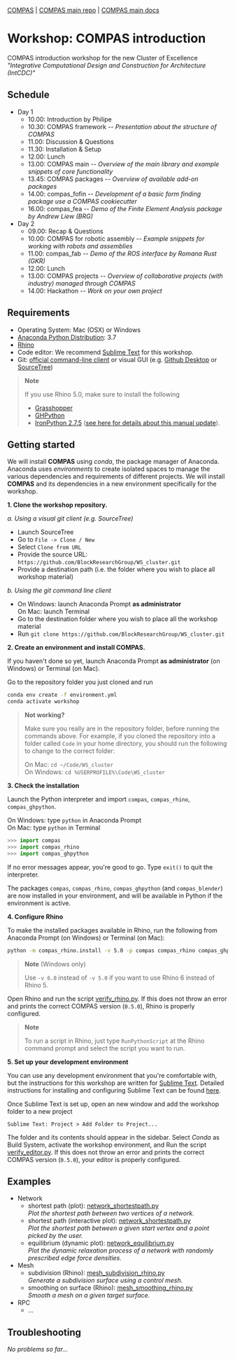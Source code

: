 [COMPAS](https://compas-dev.github.io) | [COMPAS main repo](https://github.com/compas-dev/compas) | [COMPAS main docs](https://compas-dev.github.io/main/)

# Workshop: COMPAS introduction

COMPAS introduction workshop for the new Cluster of Excellence *"Integrative Computational Design and Construction for Architecture (IntCDC)"*

## Schedule

*   Day 1
    *   10.00: Introduction by Philipe
    *   10.30: COMPAS framework -- *Presentation about the structure of COMPAS*
    *   11.00: Discussion & Questions
    *   11.30: Installation & Setup
    *   12.00: Lunch
    *   13.00: COMPAS main -- *Overview of the main library and example snippets of core functionality*
    *   13.45: COMPAS packages -- *Overview of available add-on packages*
    *   14.00: compas_fofin -- *Development of a basic form finding package use a COMPAS cookiecutter*
    *   16.00: compas_fea -- *Demo of the Finite Element Analysis package by Andrew Liew (BRG)*
*   Day 2
    *   09.00: Recap & Questions
    *   10.00: COMPAS for robotic assembly -- *Example snippets for working with robots and assemblies*
    *   11.00: compas_fab -- *Demo of the ROS interface by Romana Rust (GKR)*
    *   12.00: Lunch
    *   13.00: COMPAS projects -- *Overview of collaborative projects (with industry) managed through COMPAS*
    *   14.00: Hackathon -- *Work on your own project*

## Requirements

* Operating System: Mac (OSX) or Windows
* [Anaconda Python Distribution](https://www.anaconda.com/download/): 3.7
* [Rhino](https://www.rhino3d.com/)
* Code editor: We recommend [Sublime Text](https://www.sublimetext.com/) for this workshop.
* Git: [official command-line client](https://git-scm.com/) or visual GUI (e.g. [Github Desktop](https://desktop.github.com/) or [SourceTree](https://www.sourcetreeapp.com/))

> **Note**
>
> If you use Rhino 5.0, make sure to install the following
> 
> * [Grasshopper](https://www.grasshopper3d.com/)
> * [GHPython](https://www.food4rhino.com/app/ghpython)
> * [IronPython 2.7.5](https://github.com/IronLanguages/main/releases/tag/ipy-2.7.5)
    ([see here for details about this manual update](https://compas-dev.github.io/main/environments/rhino.html#ironpython-1)).

## Getting started

We will install **COMPAS** using *conda*, the package manager of Anaconda.
Anaconda uses *environments* to create isolated spaces to manage the various dependencies and requirements of different projects.
We will install **COMPAS** and its dependencies in a new environment specifically for the workshop.

**1. Clone the workshop repository.**

<i>a. Using a visual git client (e.g. SourceTree)</i>

* Launch SourceTree
* Go to `File -> Clone / New`
* Select `Clone from URL`
* Provide the source URL: `https://github.com/BlockResearchGroup/WS_cluster.git`
* Provide a destination path (i.e. the folder where you wish to place all workshop material)

<i>b. Using the git command line client</i>

* On Windows: launch Anaconda Prompt **as administrator**
  <br />On Mac: launch Terminal
* Go to the destination folder where you wish to place all the workshop material
* Run `git clone https://github.com/BlockResearchGroup/WS_cluster.git`

**2. Create an environment and install COMPAS.**

If you haven't done so yet, 
launch Anaconda Prompt **as administrator** (on Windows)
or Terminal (on Mac).

Go to the repository folder you just cloned and run

```bash
conda env create -f environment.yml
conda activate workshop
```

> **Not working?**
>
> Make sure you really are in the repository folder, before running the commands above.
> For example, if you cloned the repository into a folder called `Code` in your home directory,
> you should run the following to change to the correct folder:
>
> On Mac: ```cd ~/Code/WS_cluster```
> <br />On Windows: ```cd %USERPROFILE%\Code\WS_cluster```

**3. Check the installation**

Launch the Python interpreter and import `compas`, `compas_rhino`, `compas_ghpython`.

On Windows: type `python` in Anaconda Prompt
<br />On Mac: type `python` in Terminal

```python
>>> import compas
>>> import compas_rhino
>>> import compas_ghpython
```

If no error messages appear, you're good to go.
Type `exit()` to quit the interpreter.

The packages `compas`, `compas_rhino`, `compas_ghpython` (and `compas_blender`) are
now installed in your environment, and will be available in Python if the environment
is active.

**4. Configure Rhino**

To make the installed packages available in Rhino,
run the following from Anaconda Prompt (on Windows) or Terminal (on Mac):

```bash
python -m compas_rhino.install -v 5.0 -p compas compas_rhino compas_ghpython
```

> **Note** (Windows only)
>
> Use `-v 6.0` instead of `-v 5.0` if you want to use Rhino 6 instead of Rhino 5.

Open Rhino and run the script [verify_rhino.py](verify_rhino.py).
If this does not throw an error and prints the correct COMPAS version (`0.5.0`),
Rhino is properly configured.

> **Note**
>
> To run a script in Rhino, just type `RunPythonScript` at the Rhino command prompt
> and select the script you want to run.

**5. Set up your development environment**

You can use any development environment that you're comfortable with,
but the instructions for this workshop are written for [Sublime Text](https://www.sublimetext.com/).
Detailed instructions for installing and configuring Sublime Text can be found [here](https://compas-dev.github.io/main/environments/sublimetext.html).

Once Sublime Text is set up, open an new window and add the workshop folder to a new project

```
Sublime Text: Project > Add Folder to Project...
```

The folder and its contents should appear in the sidebar.
Select *Conda* as Build System, activate the workshop environment,
and Run the script [verify_editor.py](verify_editor.py).
If this does not throw an error and prints the correct COMPAS version (`0.5.0`),
your editor is properly configured.

## Examples

*   Network
    *   shortest path (plot): [network_shortestpath.py](examples/network_shortestpath.py)
        <br />*Plot the shortest path between two vertices of a network.*
    *   shortest path (interactive plot): [network_shortestpath.py](examples/network_shortestpath.py)
        <br />*Plot the shortest path between a given start vertex and a point picked by the user.*
    *   equilibrium (dynamic plot): [network_equilibrium.py](examples/network_equilibrium.py)
        <br />*Plot the dynamic relaxation process of a network with randomly prescribed edge force densities.*
*   Mesh
    *   subdivision (Rhino): [mesh_subdivision_rhino.py](examples/mesh_subdividion_rhino.py)
        <br />*Generate a subdivision surface using a control mesh.*
    *   smoothing on surface (Rhino): [mesh_smoothing_rhino.py](examples/mesh_smoothing_rhino.py)
        <br />*Smooth a mesh on a given target surface.*
*   RPC
    *   ...

## Troubleshooting

*No problems so far...*
